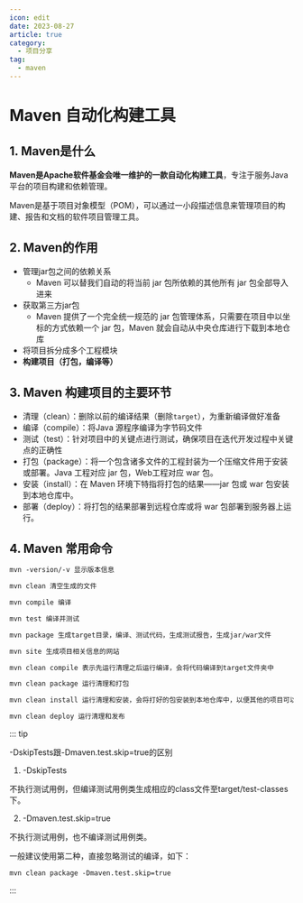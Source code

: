 ```yaml
---
icon: edit
date: 2023-08-27
article: true
category:
  - 项目分享
tag:
  - maven
---
```


# Maven 自动化构建工具

## 1. Maven是什么
**Maven是Apache软件基金会唯一维护的一款自动化构建工具**，专注于服务Java平台的项目构建和依赖管理。

Maven是基于项目对象模型（POM），可以通过一小段描述信息来管理项目的构建、报告和文档的软件项目管理工具。

## 2. Maven的作用
- 管理jar包之间的依赖关系
    - Maven 可以替我们自动的将当前 jar 包所依赖的其他所有 jar 包全部导入进来
- 获取第三方jar包
    - Maven 提供了一个完全统一规范的 jar 包管理体系，只需要在项目中以坐标的方式依赖一个 jar 包，Maven 就会自动从中央仓库进行下载到本地仓库
- 将项目拆分成多个工程模块
- **构建项目（打包，编译等）**

## 3. Maven 构建项目的主要环节

- 清理（clean）：删除以前的编译结果（删除`target`），为重新编译做好准备
- 编译（compile）：将Java 源程序编译为字节码文件
- 测试（test）：针对项目中的关键点进行测试，确保项目在迭代开发过程中关键点的正确性
- 打包（package）：将一个包含诸多文件的工程封装为一个压缩文件用于安装或部署。Java 工程对应 jar 包，Web工程对应 war 包。
- 安装（install）：在 Maven 环境下特指将打包的结果——jar 包或 war 包安装到本地仓库中。
- 部署（deploy）：将打包的结果部署到远程仓库或将 war 包部署到服务器上运行。

## 4. Maven 常用命令

``` xml
mvn -version/-v 显示版本信息

mvn clean 清空生成的文件

mvn compile 编译

mvn test 编译并测试

mvn package 生成target目录，编译、测试代码，生成测试报告，生成jar/war文件

mvn site 生成项目相关信息的网站

mvn clean compile 表示先运行清理之后运行编译，会将代码编译到target文件夹中

mvn clean package 运行清理和打包

mvn clean install 运行清理和安装，会将打好的包安装到本地仓库中，以便其他的项目可以调用

mvn clean deploy 运行清理和发布
```


::: tip

-DskipTests跟-Dmaven.test.skip=true的区别
1) -DskipTests

不执行测试用例，但编译测试用例类生成相应的class文件至target/test-classes下。

2) -Dmaven.test.skip=true

不执行测试用例，也不编译测试用例类。

一般建议使用第二种，直接忽略测试的编译，如下：
```xml
mvn clean package -Dmaven.test.skip=true
```

:::